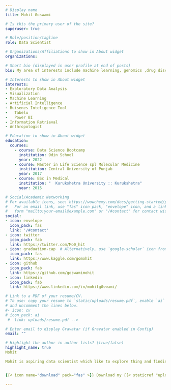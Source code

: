 ```yaml
---
# Display name
title: Mohit Goswami

# Is this the primary user of the site?
superuser: true

# Role/position/tagline
role: Data Scientist

# Organizations/Affiliations to show in About widget
organizations:

# Short bio (displayed in user profile at end of posts)
bio: My area of interests include machine learning, genomics ,drug discovery and programmable matter.

# Interests to show in About widget
interests:
- Exploratory Data Analysis
- Visualization
- Machine Learning
- Artificial Intelligence
- Buisenes Inteligence Tool
-   Tabelu
-   Power BI
- Information Retrieval
- Anthropologist

# Education to show in About widget
education:
  courses:
    - course: Data Science Bootcamp
      institution: Odin School
      year: 2022
    - course: Master in Life Science spl Molecular Medicine
      institution: Central University of Punjab
      year: 2017
    - course: BSc in Medical
      institution: "  Kurukshetra University :: Kurukshetra"
      year: 2015

# Social/Academic Networking
# For available icons, see: https://wowchemy.com/docs/getting-started/page-builder/#icons
#   For an email link, use "fas" icon pack, "envelope" icon, and a link in the
#   form "mailto:your-email@example.com" or "/#contact" for contact widget.
social:
- icon: envelope
  icon_pack: fas
  link: '/#contact'
- icon: twitter
  icon_pack: fab
  link: https://twitter.com/Mo0_hit
- icon: graduation-cap  # Alternatively, use `google-scholar` icon from `ai` icon pack
  icon_pack: fas
  link: https://www.kaggle.com/gomohit
- icon: github
  icon_pack: fab
  link: https://github.com/goswamimohit
- icon: linkedin
  icon_pack: fab
  link: https://www.linkedin.com/in/mohitg0swami/

# Link to a PDF of your resume/CV.
# To use: copy your resume to `static/uploads/resume.pdf`, enable `ai` icons in `params.toml`, 
# and uncomment the lines below.
#- icon: cv
# icon_pack: ai
 #  link: uploads/resume.pdf -->

# Enter email to display Gravatar (if Gravatar enabled in Config)
email: ""

# Highlight the author in author lists? (true/false)
highlight_name: true
Mohit

Mohit is aspiring data scientist which like to explore thing and finding patterns.I am part of six month bootcamp on Data Science. I have done Masters in Molecular Medicine.Where i have hand on experine from drug testing on 3D cell culture.By nature enthusiastic biologist.


{{< icon name="download" pack="fas" >}} Download my {{< staticref "uploads/demo_resume.pdf" "newtab" >}}resumé{{< /staticref >}}.

---
```

